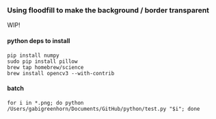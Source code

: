 ### Using floodfill to make the background / border transparent

WIP!

#### python deps to install
```
pip install numpy
sudo pip install pillow
brew tap homebrew/science
brew install opencv3 --with-contrib
```

#### batch
``for i in *.png; do python /Users/gabigreenhorn/Documents/GitHub/python/test.py "$i"; done``